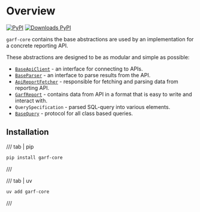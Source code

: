 # Overview

[![PyPI](https://img.shields.io/pypi/v/garf-core?logo=pypi&logoColor=white&style=flat-square)](https://pypi.org/project/garf-core)
[![Downloads PyPI](https://img.shields.io/pypi/dw/garf-core?logo=pypi)](https://pypi.org/project/garf-core/)

`garf-core` contains the base abstractions are used by an implementation for a concrete reporting API.

These abstractions are designed to be as modular and simple as possible:

* [`BaseApiClient`](api-client.md) - an interface for connecting to APIs.
* [`BaseParser`](parsers.md) - an interface to parse results from the API.
* [`ApiReportFetcher`](fetcher.md) - responsible for fetching and parsing data from reporting API.
* [`GarfReport`](reports.md) - contains data from API in a format that is easy to write and interact with.
* `QuerySpecification` - parsed SQL-query into various elements.
* [`BaseQuery`](queries.md#queries-as-python-objects) - protocol for all class based queries.

## Installation

/// tab | pip
```bash
pip install garf-core
```
///

/// tab | uv
```bash
uv add garf-core
```
///
